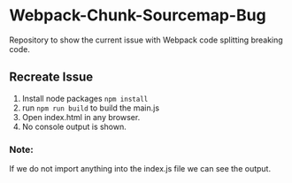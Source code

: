 # Webpack-Chunk-Sourcemap-Bug
Repository to show the current issue with Webpack code splitting breaking code.

## Recreate Issue
1. Install node packages `npm install`
2. run `npm run build` to build the main.js
3. Open index.html in any browser.
4. No console output is shown.

### Note:
If we do not import anything into the index.js file we can see the output. 